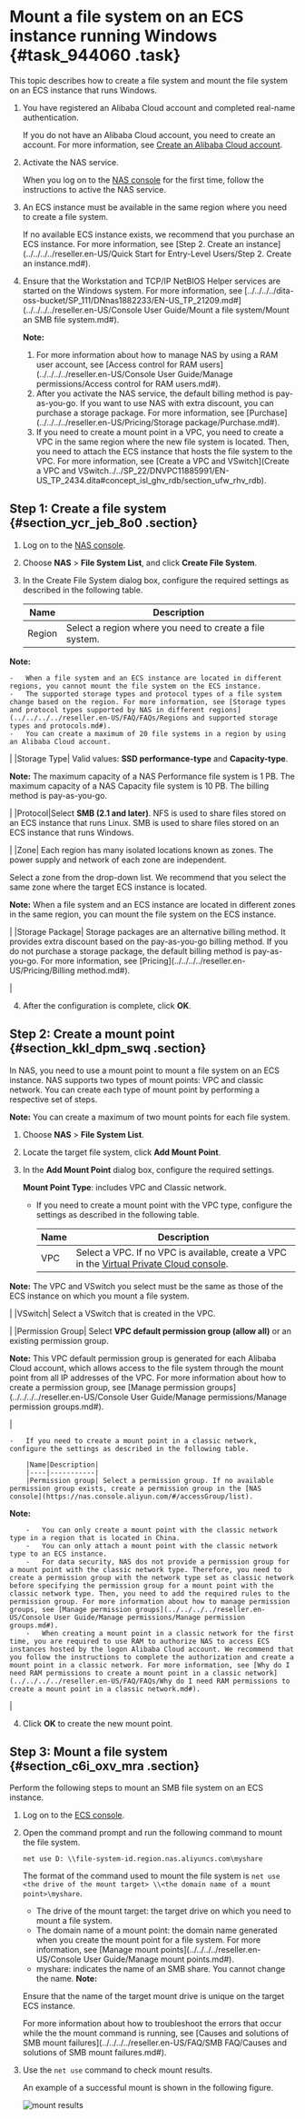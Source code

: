 # Mount a file system on an ECS instance running Windows {#task_944060 .task}

This topic describes how to create a file system and mount the file system on an ECS instance that runs Windows.

1.  You have registered an Alibaba Cloud account and completed real-name authentication.

    If you do not have an Alibaba Cloud account, you need to create an account. For more information, see [Create an Alibaba Cloud account](https://www.alibabacloud.com/help/zh/doc-detail/50482.html).

2.  Activate the NAS service.

    When you log on to the [NAS console](partners-intl.console.aliyun.com/#/nas) for the first time, follow the instructions to active the NAS service.

3.  An ECS instance must be available in the same region where you need to create a file system.

    If no available ECS instance exists, we recommend that you purchase an ECS instance. For more information, see [Step 2. Create an instance](../../../../reseller.en-US/Quick Start for Entry-Level Users/Step 2. Create an instance.md#).

4.  Ensure that the Workstation and TCP/IP NetBIOS Helper services are started on the Windows system. For more information, see [../../../../dita-oss-bucket/SP\_111/DNnas1882233/EN-US\_TP\_21209.md\#](../../../../reseller.en-US/Console User Guide/Mount a file system/Mount an SMB file system.md#).

    **Note:** 

    1.  For more information about how to manage NAS by using a RAM user account, see [Access control for RAM users](../../../../reseller.en-US/Console User Guide/Manage permissions/Access control for RAM users.md#).
    2.  After you activate the NAS service, the default billing method is pay-as-you-go. If you want to use NAS with extra discount, you can purchase a storage package. For more information, see [Purchase](../../../../reseller.en-US/Pricing/Storage package/Purchase.md#).
    3.  If you need to create a mount point in a VPC, you need to create a VPC in the same region where the new file system is located. Then, you need to attach the ECS instance that hosts the file system to the VPC. For more information, see [Create a VPC and VSwitch](Create a VPC and VSwitch../../SP_22/DNVPC11885991/EN-US_TP_2434.dita#concept_isl_ghv_rdb/section_ufw_rhv_rdb).

## Step 1: Create a file system {#section_ycr_jeb_8o0 .section}

1.  Log on to the [NAS console](partners-intl.console.aliyun.com/#/nas).
2.  Choose **NAS** \> **File System List**, and click **Create File System**.
3.  In the Create File System dialog box, configure the required settings as described in the following table.

    |Name|Description|
    |----|-----------|
    |Region| Select a region where you need to create a file system.

**Note:** 

    -   When a file system and an ECS instance are located in different regions, you cannot mount the file system on the ECS instance.
    -   The supported storage types and protocol types of a file system change based on the region. For more information, see [Storage types and protocol types supported by NAS in different regions](../../../../reseller.en-US/FAQ/FAQs/Regions and supported storage types and protocols.md#).
    -   You can create a maximum of 20 file systems in a region by using an Alibaba Cloud account.
 |
    |Storage Type| Valid values: **SSD performance-type** and **Capacity-type**.

**Note:** The maximum capacity of a NAS Performance file system is 1 PB. The maximum capacity of a NAS Capacity file system is 10 PB. The billing method is pay-as-you-go.

 |
    |Protocol|Select **SMB \(2.1 and later\)**. NFS is used to share files stored on an ECS instance that runs Linux. SMB is used to share files stored on an ECS instance that runs Windows.

 |
    |Zone| Each region has many isolated locations known as zones. The power supply and network of each zone are independent.

 Select a zone from the drop-down list. We recommend that you select the same zone where the target ECS instance is located.

**Note:** When a file system and an ECS instance are located in different zones in the same region, you can mount the file system on the ECS instance.

 |
    |Storage Package| Storage packages are an alternative billing method. It provides extra discount based on the pay-as-you-go billing method. If you do not purchase a storage package, the default billing method is pay-as-you-go. For more information, see [Pricing](../../../../reseller.en-US/Pricing/Billing method.md#).

 |

4.  After the configuration is complete, click **OK**.

## Step 2: Create a mount point {#section_kkl_dpm_swq .section}

In NAS, you need to use a mount point to mount a file system on an ECS instance. NAS supports two types of mount points: VPC and classic network. You can create each type of mount point by performing a respective set of steps.

**Note:** You can create a maximum of two mount points for each file system.

1.  Choose **NAS** \> **File System List**.
2.  Locate the target file system, click **Add Mount Point**.
3.  In the **Add Mount Point** dialog box, configure the required settings.

    **Mount Point Type**: includes VPC and Classic network.

    -   If you need to create a mount point with the VPC type, configure the settings as described in the following table.

        |Name|Description|
        |----|-----------|
        |VPC| Select a VPC. If no VPC is available, create a VPC in the [Virtual Private Cloud console](https://vpc.console.aliyun.com/).

**Note:** The VPC and VSwitch you select must be the same as those of the ECS instance on which you mount a file system.

 |
        |VSwitch| Select a VSwitch that is created in the VPC.

 |
        |Permission Group| Select **VPC default permission group \(allow all\)** or an existing permission group.

**Note:** This VPC default permission group is generated for each Alibaba Cloud account, which allows access to the file system through the mount point from all IP addresses of the VPC. For more information about how to create a permission group, see [Manage permission groups](../../../../reseller.en-US/Console User Guide/Manage permissions/Manage permission groups.md#).

 |

    -   If you need to create a mount point in a classic network, configure the settings as described in the following table.

        |Name|Description|
        |----|-----------|
        |Permission group| Select a permission group. If no available permission group exists, create a permission group in the [NAS console](https://nas.console.aliyun.com/#/accessGroup/list).

**Note:** 

        -   You can only create a mount point with the classic network type in a region that is located in China.
        -   You can only attach a mount point with the classic network type to an ECS instance.
        -   For data security, NAS dos not provide a permission group for a mount point with the classic network type. Therefore, you need to create a permission group with the network type set as classic network before specifying the permission group for a mount point with the classic network type. Then, you need to add the required rules to the permission group. For more information about how to manage permission groups, see [Manage permission groups](../../../../reseller.en-US/Console User Guide/Manage permissions/Manage permission groups.md#).
        -   When creating a mount point in a classic network for the first time, you are required to use RAM to authorize NAS to access ECS instances hosted by the logon Alibaba Cloud account. We recommend that you follow the instructions to complete the authorization and create a mount point in a classic network. For more information, see [Why do I need RAM permissions to create a mount point in a classic network](../../../../reseller.en-US/FAQ/FAQs/Why do I need RAM permissions to create a mount point in a classic network.md#).
 |

4.  Click **OK** to create the new mount point.

## Step 3: Mount a file system {#section_c6i_oxv_mra .section}

Perform the following steps to mount an SMB file system on an ECS instance.

1.  Log on to the [ECS console](partners-intl.console.aliyun.com/#/ecs).
2.  Open the command prompt and run the following command to mount the file system.

    ``` {#codeblock_7b8_l26_nq2}
    net use D: \\file-system-id.region.nas.aliyuncs.com\myshare
    ```

    The format of the command used to mount the file system is `net use <the drive of the mount target> \\<the domain name of a mount point>\myshare`.

    -   The drive of the mount target: the target drive on which you need to mount a file system.
    -   The domain name of a mount point: the domain name generated when you create the mount point for a file system. For more information, see [Manage mount points](../../../../reseller.en-US/Console User Guide/Manage mount points.md#).
    -   myshare: indicates the name of an SMB share. You cannot change the name.
    **Note:** 

    Ensure that the name of the target mount drive is unique on the target ECS instance.

    For more information about how to troubleshoot the errors that occur while the the mount command is running, see [Causes and solutions of SMB mount failures](../../../../reseller.en-US/FAQ/SMB FAQ/Causes and solutions of SMB mount failures.md#).

3.  Use the `net use` command to check mount results.

    An example of a successful mount is shown in the following figure.

    ![mount results](http://static-aliyun-doc.oss-cn-hangzhou.aliyuncs.com/assets/img/21209/156410739849545_en-US.png)


